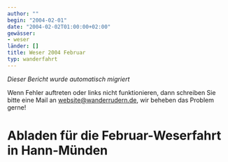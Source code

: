 ```yaml
---
author: ""
begin: "2004-02-01"
date: "2004-02-02T01:00:00+02:00"
gewässer:
- weser
länder: []
title: Weser 2004 Februar
typ: wanderfahrt
---
```



*Dieser Bericht wurde automatisch migriert*

Wenn Fehler auftreten oder links nicht funktionieren, dann schreiben Sie bitte eine Mail an website@wanderrudern.de, wir beheben das Problem gerne!



# Abladen für die Februar-Weserfahrt in Hann-Münden



